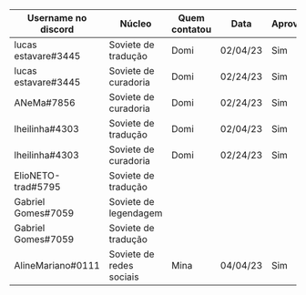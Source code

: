 | Username no discord | Núcleo | Quem contatou | Data | Aprovado |
| ------- | ------- | ------- | ------- | ------- |
| lucas estavare#3445 | Soviete de tradução |Domi |02/04/23 |Sim|
| lucas estavare#3445 | Soviete de curadoria |Domi |02/24/23 |Sim |
| ANeMa#7856 | Soviete de curadoria |Domi |02/24/23 |Sim |
| lheilinha#4303 | Soviete de tradução |Domi |02/04/23 |Sim|
| lheilinha#4303 | Soviete de curadoria |Domi |02/24/23 |Sim |
| ElioNETO-trad#5795 | Soviete de tradução | | | |
| Gabriel Gomes#7059 | Soviete de legendagem | | | |
| Gabriel Gomes#7059 | Soviete de tradução | | | |
| AlineMariano#0111 | Soviete de redes sociais |Mina|04/04/23|Sim|